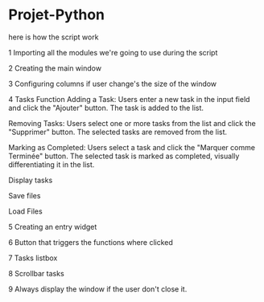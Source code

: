 # Projet-Python
here is how the script work

1 Importing all the modules we're going to use during the script

2 Creating the main window

3 Configuring columns if user change's the size of the window

4 Tasks Function 
Adding a Task:
Users enter a new task in the input field and click the "Ajouter" button. The task is added to the list.

Removing Tasks:
Users select one or more tasks from the list and click the "Supprimer" button. The selected tasks are removed from the list.

Marking as Completed:
Users select a task and click the "Marquer comme Terminée" button. The selected task is marked as completed, visually differentiating it in the list.

Display tasks

Save files

Load Files

5 Creating an entry widget

6 Button that triggers the functions where clicked

7 Tasks listbox

8 Scrollbar tasks

9 Always display the window if the user don't close it.
